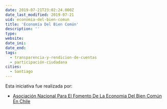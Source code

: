 ```yaml
---
date: 2019-07-21T23:02:24.000Z
date_last_modified: 2019-07-21
uid: economia-del-bien-comun
title: 'Economía Del Bien Común'
description: ''
type: 
website: 
date_ini: 
date_end: 
tags:
  - transparencia-y-rendicion-de-cuentas
  - participación-ciudadana
cities: 
  - Santiago
---
```


Esta iniciativa fue realizada por:

- [Asociación Nacional Para El Fomento De La Economia Del Bien Común En Chile](/organizaciones/asociacion-nacional-para-el-fomento-de-la-economia-del-bien-comun-en-chile)

